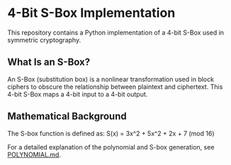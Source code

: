 # 4-Bit S-Box Implementation

This repository contains a Python implementation of a 4-bit S-Box used in symmetric cryptography.

## What Is an S-Box?

An S-Box (substitution box) is a nonlinear transformation used in block ciphers to obscure the relationship between plaintext and ciphertext. This 4-bit S-Box maps a 4-bit input to a 4-bit output.

## Mathematical Background

The S-box function is defined as:
S(x) = 3x^2 + 5x^2 + 2x + 7 (mod 16)

For a detailed explanation of the polynomial and S-box generation, see [POLYNOMIAL.md](POLYNOMIAL.md).
